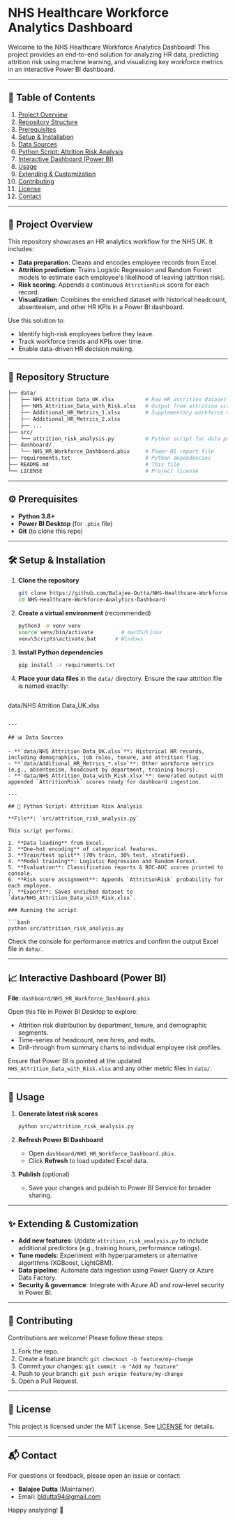 
# NHS Healthcare Workforce Analytics Dashboard

Welcome to the NHS Healthcare Workforce Analytics Dashboard! This project provides an end-to-end solution for analyzing HR data, predicting attrition risk using machine learning, and visualizing key workforce metrics in an interactive Power BI dashboard.

---

## 📖 Table of Contents

1. [Project Overview](#project-overview)
2. [Repository Structure](#repository-structure)
3. [Prerequisites](#prerequisites)
4. [Setup & Installation](#setup--installation)
5. [Data Sources](#data-sources)
6. [Python Script: Attrition Risk Analysis](#python-script-attrition-risk-analysis)
7. [Interactive Dashboard (Power BI)](#interactive-dashboard-power-bi)
8. [Usage](#usage)
9. [Extending & Customization](#extending--customization)
10. [Contributing](#contributing)
11. [License](#license)
12. [Contact](#contact)

---

## 🚀 Project Overview

This repository showcases an HR analytics workflow for the NHS UK. It includes:

* **Data preparation**: Cleans and encodes employee records from Excel.
* **Attrition prediction**: Trains Logistic Regression and Random Forest models to estimate each employee's likelihood of leaving (attrition risk).
* **Risk scoring**: Appends a continuous `AttritionRisk` score for each record.
* **Visualization**: Combines the enriched dataset with historical headcount, absenteeism, and other HR KPIs in a Power BI dashboard.

Use this solution to:

* Identify high-risk employees before they leave.
* Track workforce trends and KPIs over time.
* Enable data-driven HR decision making.

---

## 📂 Repository Structure

```bash
├── data/
│   ├── NHS Attrition Data_UK.xlsx          # Raw HR attrition dataset
│   ├── NHS_Attrition_Data_with_Risk.xlsx   # Output from attrition script
│   ├── Additional_HR_Metrics_1.xlsx        # Supplementary workforce metrics
│   ├── Additional_HR_Metrics_2.xlsx
│   ├── ...
├── src/
│   └── attrition_risk_analysis.py          # Python script for data prep & modeling
├── dashboard/
│   └── NHS_HR_Workforce_Dashboard.pbix     # Power BI report file
├── requirements.txt                        # Python dependencies
├── README.md                               # This file
└── LICENSE                                 # Project license
```

---

## ⚙️ Prerequisites

* **Python 3.8+**
* **Power BI Desktop** (for `.pbix` file)
* **Git** (to clone this repo)

---

## 🛠️ Setup & Installation

1. **Clone the repository**

   ```bash
   git clone https://github.com/Balajee-Dutta/NHS-Healthcare-Workforce-Analytics-Dashboard.git
   cd NHS-Healthcare-Workforce-Analytics-Dashboard
   ```

2. **Create a virtual environment** (recommended)

   ```bash
   python3 -m venv venv
   source venv/bin/activate         # macOS/Linux
   venv\Scripts\activate.bat      # Windows
   ```

3. **Install Python dependencies**

   ```bash
   pip install -r requirements.txt
   ```

4. **Place your data files** in the `data/` directory. Ensure the raw attrition file is named exactly:

   ```
   ```

data/NHS Attrition Data\_UK.xlsx

````

---

## 📊 Data Sources

- **`data/NHS Attrition Data_UK.xlsx`**: Historical HR records, including demographics, job roles, tenure, and attrition flag.
- **`data/Additional_HR_Metrics_*.xlsx`**: Other workforce metrics (e.g., absenteeism, headcount by department, training hours).
- **`data/NHS_Attrition_Data_with_Risk.xlsx`**: Generated output with appended `AttritionRisk` scores ready for dashboard ingestion.

---

## 🐍 Python Script: Attrition Risk Analysis

**File**: `src/attrition_risk_analysis.py`

This script performs:

1. **Data loading** from Excel.
2. **One-hot encoding** of categorical features.
3. **Train/test split** (70% train, 30% test, stratified).
4. **Model training**: Logistic Regression and Random Forest.
5. **Evaluation**: Classification reports & ROC-AUC scores printed to console.
6. **Risk score assignment**: Appends `AttritionRisk` probability for each employee.
7. **Export**: Saves enriched dataset to `data/NHS_Attrition_Data_with_Risk.xlsx`.

### Running the script

```bash
python src/attrition_risk_analysis.py
````

Check the console for performance metrics and confirm the output Excel file in `data/`.

---

## 📈 Interactive Dashboard (Power BI)

**File**: `dashboard/NHS_HR_Workforce_Dashboard.pbix`

Open this file in Power BI Desktop to explore:

* Attrition risk distribution by department, tenure, and demographic segments.
* Time-series of headcount, new hires, and exits.
* Drill-through from summary charts to individual employee risk profiles.

Ensure that Power BI is pointed at the updated `NHS_Attrition_Data_with_Risk.xlsx` and any other metric files in `data/`.

---

## 🔧 Usage

1. **Generate latest risk scores**

   ```bash
   python src/attrition_risk_analysis.py
   ```
2. **Refresh Power BI Dashboard**

   * Open `dashboard/NHS_HR_Workforce_Dashboard.pbix`.
   * Click **Refresh** to load updated Excel data.
3. **Publish** (optional)

   * Save your changes and publish to Power BI Service for broader sharing.

---

## ✨ Extending & Customization

* **Add new features**: Update `attrition_risk_analysis.py` to include additional predictors (e.g., training hours, performance ratings).
* **Tune models**: Experiment with hyperparameters or alternative algorithms (XGBoost, LightGBM).
* **Data pipeline**: Automate data ingestion using Power Query or Azure Data Factory.
* **Security & governance**: Integrate with Azure AD and row-level security in Power BI.

---

## 🤝 Contributing

Contributions are welcome! Please follow these steps:

1. Fork the repo.
2. Create a feature branch: `git checkout -b feature/my-change`
3. Commit your changes: `git commit -m "Add my feature"`
4. Push to your branch: `git push origin feature/my-change`
5. Open a Pull Request.

---

## 📄 License

This project is licensed under the MIT License. See [LICENSE](https://choosealicense.com/licenses/mit/) for details.

---

## 📬 Contact

For questions or feedback, please open an issue or contact:

* **Balajee Dutta** (Maintainer)
* Email: [bldutta94@gmail.com](mailto:bldutta94@gmail.com)

Happy analyzing! 🎉

